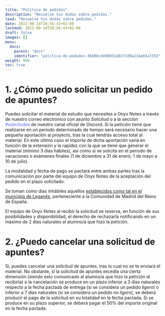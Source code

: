 ```yaml
---
title: "Política de pedidos"
description: "Resuelve tus dudas sobre pedidos."
lead: "Resuelve tus dudas sobre pedidos."
date: 2022-08-14T20:56:43+02:00
lastmod: 2022-08-14T20:56:43+02:00
draft: false
images: []
menu:
  docs:
    parent: "docs"
    identifier: "politica-de-pedidos-36b80cd490051d8373d9a23ae83a7353"
weight: 999
toc: true
---
```


# 1. ¿Cómo puedo solicitar un pedido de apuntes?

Puedes solicitar el material de estudio que necesites a Onyx Notes a través de nuestro correo electrónico con asunto <em>Solicitud</em> o a la sección <span style="color:#5865F2">#solicitudes</span> de nuestro canal oficial de Discord. Si la petición tiene que realizarse en un período determinado de tiempo será necesario hacer una pequeña aportación al proyecto, tras la cual tendrás acceso total al material. En este último caso el importe de dicha aportación varía en función de la extensión y la rapidez con la que se tiene que generar el material (mínimo 3 días hábiles), así como si se solicita en el periodo de vacaciones o exámenes finales (1 de diciembre a 31 de enero; 1 de mayo a 10 de julio).

La modalidad y fecha de pago se pactará entre ambas partes tras la comunicación por parte del equipo de Onyx Notes de la aceptación del pedido en el plazo solicitado.

Se toman como días inhábiles aquellos <a href="https://tramita.comunidad.madrid/calendario-dias-habiles-e-inhabiles">establecidos como tal en el municipio de Leganés</a>, perteneciente a la Comunidad de Madrid del Reino de España.

El equipo de Onyx Notes al recibir la solicitud se reserva, en función de sus posibilidades y disponibilidad, el derecho de rechazarla notificando en un máximo de 2 días naturales al alumno/a que hizo la petición.

# 2. ¿Puedo cancelar una solicitud de apuntes?

Sí, puedes cancelar una solicitud de apuntes, tras lo cual no se te enviará el material. No obstante, si la solicitud de apuntes excedía una cierta dimensión (siendo esto comunicado al alumno/a que hizo la petición al recibirla) o la cancelación se produce en un plazo inferior a 3 días naturales respecto a la fecha pactada de entrega (si se considera un pedido <em>ligero</em>) o inferior a 7 días naturales (si se considera un pedido <em>no ligero</em>), se deberá producir el pago de la solicitud en su totalidad en la fecha pactada. Si se produce en su plazo superior, se deberá pagar el 50% del importe original en la fecha pactada.